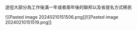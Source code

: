 途徑大部分為工作後滿一年或者兩年後的聯邦以及省提名方式移民 


![[Pasted image 20240210151506.png]]![[Pasted image 20240210151519.png]]



